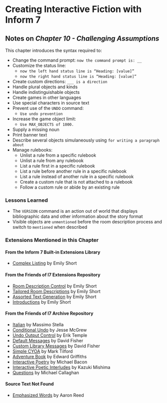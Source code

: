 # Creating Interactive Fiction with Inform 7

## Notes on _Chapter 10 - Challenging Assumptions_

This chapter introduces the syntax required to:

* Change the command prompt: `now the command prompt is: __`
* Customize the status line:
  * `now the left hand status line is “Heading: [value]”`
  * `now the right hand status line is “Heading: [value]”`
* Create custom directions: `___ is a direction`
* Handle plural objects and kinds
* Handle indistinguishable objects
* Create games in other languages
* Use special characters in source text
* Prevent use of the `UNDO` command:
  * `Use undo prevention`
* Increase the game object limit:
  * `Use MAX_OBJECTS of 1000.`
* Supply a missing noun
* Print banner text
* Describe several objects simulaneously using `for writing a paragraph about`
* Manage rulebooks:
  * Unlist a rule from a specific rulebook
  * Unlist a rule from any rulebook
  * List a rule first in a specific rulebook
  * List a rule before another rule in a specific rulebook
  * List a rule instead of another rule in a specific rulebook
  * Create a custom rule that is not attached to a rulebook
  * Follow a custom rule or abide by an existing rule

### Lessons Learned

* The `VERSION` command is an action out of world that displays bibliographic data and other information about the story format
* Visible objects are `unmentioned` before the room description process and switch to `mentioned` when described

### Extensions Mentioned in this Chapter

#### From the Inform 7 Built-in Extensions Library

* [Complex Listing](https://github.com/ganelson/inform-public-library/tree/main/docs/v11/resources/Extensions/Emily%20Short) by Emily Short

#### From the Friends of I7 Extensions Repository

* [Room Description Control](https://github.com/i7/extensions/blob/10.1/Emily%20Short/Room%20Description%20Control-v14.i7x) by Emily Short
* [Tailored Room Descriptions](https://github.com/i7/extensions/blob/10.1/Emily%20Short/Tailored%20Room%20Description-v13.i7x) by Emily Short
* [Assorted Text Generation](https://github.com/i7/extensions/blob/10.1/Emily%20Short/Assorted%20Text%20Generation-v5.i7x) by Emily Short
* [Introductions](https://github.com/i7/extensions/blob/10.1/Emily%20Short/Introductions-v2.i7x) by Emily Short

#### From the Friends of I7 Archive Repository

* [Italian](https://github.com/i7/archive/blob/master/Massimo%20Stella/Italian.i7x) by Massimo Stella
* [Conditional Undo](https://github.com/i7/archive/blob/master/Jesse%20McGrew/Conditional%20Undo.i7x) by Jesse McGrew
* [Undo Output Control](https://github.com/i7/archive/blob/master/Erik%20Temple/Undo%20Output%20Control.i7x) by Erik Temple
* [Default Messages](https://github.com/i7/archive/blob/master/David%20Fisher/Default%20Messages.i7x) by David Fisher
* [Custom Library Messages](https://github.com/i7/archive/blob/master/David%20Fisher/Custom%20Library%20Messages.i7x) by David Fisher
* [Simple CYOA](https://github.com/i7/archive/blob/master/Mark%20Tilford/Simple%20CYOA.i7x) by Mark Tilford
* [Adventure Book](https://github.com/i7/archive/blob/master/Edward%20Griffiths/Adventure%20Book.i7x) by Edward Griffiths
* [Interactive Poetry](https://github.com/i7/archive/blob/master/Michael%20Bacon/Interactive%20Poetry.i7x) by Michael Bacon
* [Interactive Poetic Interludes](https://github.com/i7/archive/blob/master/Kazuki%20Mishima/Interactive%20Poetic%20Interludes.i7x) by Kazuki Mishima
* [Questions](https://github.com/i7/archive/blob/master/Michael%20Callaghan/Questions.i7x) by Michael Callaghan

#### Source Text Not Found
 
* [Emphasized Words]() by Aaron Reed


